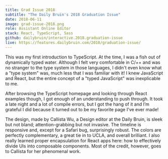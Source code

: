 ```yaml
---
title: Grad Issue 2018
subtitle: "The Daily Bruin's 2018 Graduation Issue"
date: 2018-06-11
image: grad-issue-2018.png
role: Assistant Online Editor
stack: React, TypeScript, Sass
github: dailybruin/interactive.2018.graduation-issue
live: https://features.dailybruin.com/2018/graduation-issue/
---
```



This was my first introduction to TypeScript. At the time, I was a fish out of dynamically typed water. Although I felt very comfortable in C/++ and was no stranger to the type system in those languages, I didn't even know what a "type system" was, much less that I was familiar with it! I knew JavaScript and React, but the entire concept of a "typed JavaScript" was inexplicable to me. 

After browsing the TypeScript homepage and looking through React examples though, I got enough of an understanding to push through. It took a late night and a lot of compile errors, but I got the hang of it and I’m grateful I did because it turned out to be my favorite page I've ever made!

The design, made by Callista Wu, a Design editor at the Daily Bruin, is sleek but not bland; attention-grabbing but not invasive. The timeline is responsive and, except for a Safari bug, surprisingly robust. The colors are perfectly complementary, a great tie in to UCLA, and overall brilliant. I also really learned proper encapsulation for React apps here: how to effectively divide UIs into composable components. Most of the credit, however, goes to Callista for her phenomenal work. 
